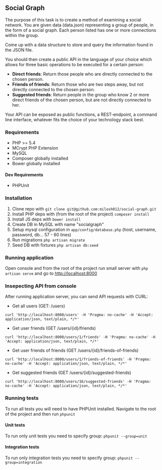 ## Social Graph

The purpose of this task is to create a method of examining a social network.
You are given data (data.json) representing a group of people, in the form of a social graph.
Each person listed has one or more connections within the group.

Come up with a data structure to store and query the information found in the JSON file.

You should then create a public API in the language of your choice which allows for
three basic operations to be executed for a certain person:

- **Direct friends**: Return those people who are directly connected to the chosen person.
- **Friends of friends**: Return those who are two steps away, but not directly connected to the chosen person.
- **Suggested friends**: Return people in the group who know 2 or more direct friends of the chosen person, but are not directly connected to her.

Your API can be exposed as public functions, a REST-endpoint, a command line interface,
whatever fits the choice of your technology stack best.

### Requirements

- PHP >= 5.4
- MCrypt PHP Extension
- MySQL
- Composer globally installed
- Bower globally installed

#### Dev Requirements

- PHPUnit

### Installation

1. Clone repo with ```git clone git@github.com:milosh012/social-graph.git```
2. Install PHP deps with (from the root of the project) ```composer install```
3. Install JS deps with ```bower install```
4. Create DB in MySQL with name "socialgraph"
5. Setup mysql configuration in ```app/config/database.php``` (host, username, password, db... 57 - 60 lines)
6. Run migrations ```php artisan migrate```
7. Seed DB with fixtures ```php artisan db:seed```

### Running application

Open console and from the root of the project run small server with
```php artisan serve``` and go to [http://localhost:8000](http://localhost:8000)

### Insepecting API from console

After running application server, you can send API requests with CURL:

- Get all users (GET: /users)

```
curl 'http://localhost:8000/users' -H 'Pragma: no-cache' -H 'Accept: application/json, text/plain, */*'
```

- Get user friends (GET /users/{id}/friends)

```
curl 'http://localhost:8000/users/1/friends' -H 'Pragma: no-cache' -H 'Accept: application/json, text/plain, */*'
```

- Get user friends of friends (GET /users/{id}/friends-of-friends)

```
curl 'http://localhost:8000/users/1/friends-of-friends' -H 'Pragma: no-cache' -H 'Accept: application/json, text/plain, */*'
```

- Get suggested friends (GET /users/{id}/suggested-friends)

```
curl 'http://localhost:8000/users/16/suggested-friends' -H 'Pragma: no-cache' -H 'Accept: application/json, text/plain, */*'
```

### Running tests

To run all tests you will need to have PHPUnit installed.
Navigate to the root of the project and then run ```phpunit```

#### Unit tests

To run only unit tests you need to specify group: ```phpunit --group=unit```

#### Integration tests

To run only integration tests you need to specify group: ```phpunit --group=integration```
